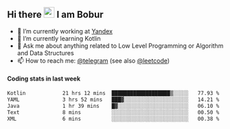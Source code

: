 ## Hi there <img src="https://media.giphy.com/media/hvRJCLFzcasrR4ia7z/giphy.gif" width="25px" height="25px"> I am Bobur

- 💼 I’m currently working at [Yandex](https://yandex.ru/)
- 🌱 I’m currently learning Kotlin
- 💬 Ask me about anything related to Low Level Programming or Algorithm and Data Structures
- 📫 How to reach me: [@telegram](https://t.me/octoant) (see also [@leetcode](https://leetcode.com/octoant/))    

#### Coding stats in last week

<!--START_SECTION:waka-->

```txt
Kotlin            21 hrs 12 mins  ███████████████████▒░░░░░   77.93 %
YAML              3 hrs 52 mins   ███▓░░░░░░░░░░░░░░░░░░░░░   14.21 %
Java              1 hr 39 mins    █▓░░░░░░░░░░░░░░░░░░░░░░░   06.10 %
Text              8 mins          ░░░░░░░░░░░░░░░░░░░░░░░░░   00.50 %
XML               6 mins          ░░░░░░░░░░░░░░░░░░░░░░░░░   00.38 %
```

<!--END_SECTION:waka-->
